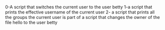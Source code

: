 0-A script that switches the current user to the user betty
1-a script that prints the effective username of the current user
2- a script that prints all the groups the current user is part of
a script that changes the owner of the file hello to the user betty
